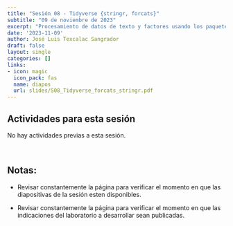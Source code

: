```yaml
---
title: "Sesión 08 - Tidyverse {stringr, forcats}"
subtitle: "09 de noviembre de 2023"
excerpt: "Procesamiento de datos de texto y factores usando los paquetes stringr y forcats"
date: '2023-11-09'
author: José Luis Texcalac Sangrador
draft: false
layout: single
categories: []
links:
- icon: magic
  icon_pack: fas
  name: diapos
  url: slides/S08_Tidyverse_forcats_stringr.pdf
---
```


## Actividades para esta sesión 

No hay actividades previas a esta sesión.

&nbsp;

## Notas:

* Revisar constantemente la página para verificar el momento en que las 
diapositivas de la sesión esten disponibles.

* Revisar constantemente la página para verificar el momento en que las 
indicaciones del laboratorio a desarrollar sean publicadas.

&nbsp;
